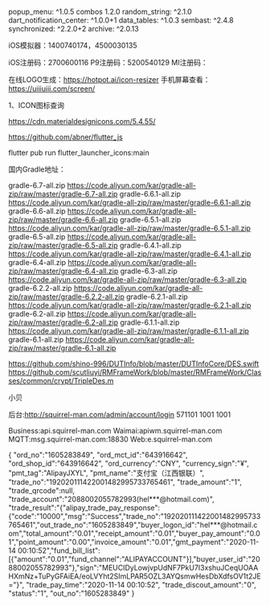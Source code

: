 popup_menu: ^1.0.5
combos 1.2.0
random_string: ^2.1.0
dart_notification_center: ^1.0.0+1
data_tables: ^1.0.3
sembast: ^2.4.8
synchronized: ^2.2.0+2
archive: ^2.0.13

iOS模拟器：1400740174，4500030135

iOS注册码：2700600116
P9注册码：5200540129
MI注册码：

在线LOGO生成：https://hotpot.ai/icon-resizer
手机屏幕查看：https://uiiiuiii.com/screen/


1、ICON图标查询

https://cdn.materialdesignicons.com/5.4.55/

https://github.com/abner/flutter_js


flutter pub run flutter_launcher_icons:main


国内Gradle地址：

gradle-6.7-all.zip	https://code.aliyun.com/kar/gradle-all-zip/raw/master/gradle-6.7-all.zip
gradle-6.6.1-all.zip	https://code.aliyun.com/kar/gradle-all-zip/raw/master/gradle-6.6.1-all.zip
gradle-6.6-all.zip	https://code.aliyun.com/kar/gradle-all-zip/raw/master/gradle-6.6-all.zip
gradle-6.5.1-all.zip	https://code.aliyun.com/kar/gradle-all-zip/raw/master/gradle-6.5.1-all.zip
gradle-6.5-all.zip	https://code.aliyun.com/kar/gradle-all-zip/raw/master/gradle-6.5-all.zip
gradle-6.4.1-all.zip	https://code.aliyun.com/kar/gradle-all-zip/raw/master/gradle-6.4.1-all.zip
gradle-6.4-all.zip	https://code.aliyun.com/kar/gradle-all-zip/raw/master/gradle-6.4-all.zip
gradle-6.3-all.zip	https://code.aliyun.com/kar/gradle-all-zip/raw/master/gradle-6.3-all.zip
gradle-6.2.2-all.zip	https://code.aliyun.com/kar/gradle-all-zip/raw/master/gradle-6.2.2-all.zip
gradle-6.2.1-all.zip	https://code.aliyun.com/kar/gradle-all-zip/raw/master/gradle-6.2.1-all.zip
gradle-6.2-all.zip	https://code.aliyun.com/kar/gradle-all-zip/raw/master/gradle-6.2-all.zip
gradle-6.1.1-all.zip	https://code.aliyun.com/kar/gradle-all-zip/raw/master/gradle-6.1.1-all.zip
gradle-6.1-all.zip	https://code.aliyun.com/kar/gradle-all-zip/raw/master/gradle-6.1-all.zip



https://github.com/shino-996/DUTInfo/blob/master/DUTInfoCore/DES.swift
https://github.com/scutliuyi/RMFrameWork/blob/master/RMFrameWork/Classes/common/crypt/TripleDes.m


小贝

后台:http://squirrel-man.com/admin/account/login
571101   1001    1001

Business:api.squirrel-man.com
Waimai:apiwm.squirrel-man.com
MQTT:msg.squirrel-man.com:18830
Web:e.squirrel-man.com



{
    "ord_no":"1605283849",
    "ord_mct_id":"643916642",
    "ord_shop_id":"643916642",
    "ord_currency":"CNY",
    "currency_sign":"¥",
    "pmt_tag":"AlipayJXYL",
    "pmt_name":"支付宝（江西银联）",
    "trade_no":"192020111422001482995733765461",
    "trade_amount":"1",
    "trade_qrcode":null,
    "trade_account":"2088002055782993(hel***@hotmail.com)",
    "trade_result":"{"alipay_trade_pay_response":{"code":"10000","msg":"Success","trade_no":"192020111422001482995733765461","out_trade_no":"1605283849","buyer_logon_id":"hel***@hotmail.com","total_amount":"0.01","receipt_amount":"0.01","buyer_pay_amount":"0.01","point_amount":"0.00","invoice_amount":"0.01","gmt_payment":"2020-11-14 00:10:52","fund_bill_list":[{"amount":"0.01","fund_channel":"ALIPAYACCOUNT"}],"buyer_user_id":"2088002055782993"},"sign":"MEUCIDyLowjvpUdNF7PkU7I3xshuJCeqUOAAHXmNz+TuPyGFAiEA\/eoLVYht2SImLPAR5OZL3AYQsmwHesDbXdfsOV1t2JE="}",
    "trade_pay_time":"2020-11-14 00:10:52",
    "trade_discout_amount":"0",
    "status":"1",
    "out_no":"1605283849"
}
